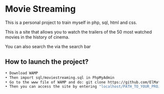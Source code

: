 # Movie Streaming
This is a personal project to train myself in php, sql, html and css. 

This is a site that allows you to watch the trailers of the 50 most watched movies in the history of cinema.

You can also search the via the search bar
## How to launch the project?
```sh
• Download WAMP
• Then import sql/moviestreaming.sql in PhpMyAdmin
• Go to the www file of WAMP and do: git clone https://github.com/ElMatteo/movieStreaming.git
• Then you can access the site by entering "localhost/PATH_TO_YOUR_PROJECT"
```
